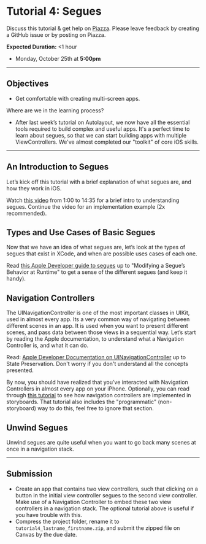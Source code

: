 # Tutorial 4: Segues

Discuss this tutorial & get help on [Piazza](https://piazza.com/upenn/fall2021/cis1952012021c/home).
Please leave feedback by creating a GitHub issue or by posting on Piazza.

**Expected Duration:** <1 hour

* Monday, October 25th at **5:00pm**

- - - -

## Objectives
* Get comfortable with creating multi-screen apps.

Where are we in the learning process?
* After last week’s tutorial on Autolayout, we now have all the essential tools required to build complex and useful apps. It's a perfect time to learn about segues, so that we can start building apps with multiple ViewControllers. We've almost completed our "toolkit" of core iOS skills.

---

## An Introduction to Segues
Let’s kick off this tutorial with a brief explanation of what segues are, and how they work in iOS.

Watch [this video](https://www.youtube.com/watch?v=o_HukQ-IKH8) from 1:00 to 14:35 for a brief intro to understanding segues. Continue the video for an implementation example (2x recommended).
 
## Types and Use Cases of Basic Segues
Now that we have an idea of what segues are, let’s look at the types of segues that exist in XCode, and when are possible uses cases of each one.

Read [this Apple Developer guide to segues](https://developer.apple.com/library/archive/featuredarticles/ViewControllerPGforiPhoneOS/UsingSegues.html) up to "Modifying a Segue’s Behavior at Runtime" to get a sense of the different segues (and keep it handy).

## Navigation Controllers
The UINavigationController is one of the most important classes in UIKit, used in almost every app. Its a very common way of navigating between different scenes in an app. It is used when you want to present different scenes, and pass data between those views in a sequential way. Let’s start by reading the Apple documentation, to understand what a Navigation Controller is, and what it can do.

Read: [Apple Developer Documentation on UINavigationController](https://developer.apple.com/documentation/uikit/uinavigationcontroller) up to State Preservation. Don't worry if you don't understand all the concepts presented.

By now, you should have realized that you’ve interacted with Navigation Controllers in almost every app on your iPhone. Optionally, you can read through [this tutorial](https://guides.codepath.com/ios/Navigation-Controller-Quickstart#step-1-embed-root-view-controller-inside-a-navigation-controller) to see how navigation controllers are implemented in storyboards. That tutorial also includes the "programmatic" (non-storyboard) way to do this, feel free to ignore that section.

## Unwind Segues
Unwind segues are quite useful when you want to go back many scenes at once in a navigation stack.

---

## Submission
* Create an app that contains two view controllers, such that clicking on a button in the initial view controller segues to the second view controller. Make use of a Navigation Controller to embed these two view controllers in a navigation stack. The optional tutorial above is useful if you have trouble with this.
* Compress the project folder, rename it to `tutorial4_lastname_firstname.zip`, and submit the zipped file on Canvas by the due date.


